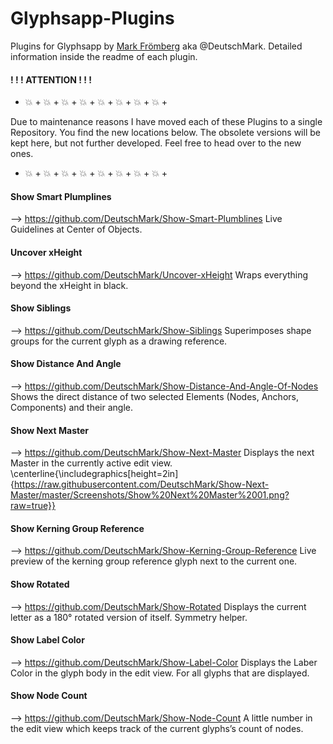 # Glyphsapp-Plugins
Plugins for Glyphsapp by [Mark Frömberg](http://www.markfromberg.com/) aka @DeutschMark. Detailed information inside the readme of each plugin.

#### ! ! ! ATTENTION ! ! !
+ :boom: + :boom: + :boom: + :boom: + :boom: + :boom: + :boom: + :boom: +

Due to maintenance reasons I have moved each of these Plugins to a single Repository. You find the new locations below. The obsolete versions will be kept here, but not further developed. Feel free to head over to the new ones.

+ :boom: + :boom: + :boom: + :boom: + :boom: + :boom: + :boom: + :boom: +

#### Show Smart Plumplines
--> https://github.com/DeutschMark/Show-Smart-Plumblines
Live Guidelines at Center of Objects.


#### Uncover xHeight
--> https://github.com/DeutschMark/Uncover-xHeight
Wraps everything beyond the xHeight in black.


#### Show Siblings
--> https://github.com/DeutschMark/Show-Siblings
Superimposes shape groups for the current glyph as a drawing reference.


#### Show Distance And Angle
--> https://github.com/DeutschMark/Show-Distance-And-Angle-Of-Nodes
Shows the direct distance of two selected Elements (Nodes, Anchors, Components) and their angle.


#### Show Next Master
--> https://github.com/DeutschMark/Show-Next-Master
Displays the next Master in the currently active edit view.
 \centerline{\includegraphics[height=2in]{https://raw.githubusercontent.com/DeutschMark/Show-Next-Master/master/Screenshots/Show%20Next%20Master%2001.png?raw=true}}


#### Show Kerning Group Reference
--> https://github.com/DeutschMark/Show-Kerning-Group-Reference
Live preview of the kerning group reference glyph next to the current one.


#### Show Rotated
--> https://github.com/DeutschMark/Show-Rotated
Displays the current letter as a 180° rotated version of itself. Symmetry helper.


#### Show Label Color
--> https://github.com/DeutschMark/Show-Label-Color
Displays the Laber Color in the glyph body in the edit view. For all glyphs that are displayed.


#### Show Node Count
--> https://github.com/DeutschMark/Show-Node-Count
A little number in the edit view which keeps track of the current glyphs’s count of nodes.

